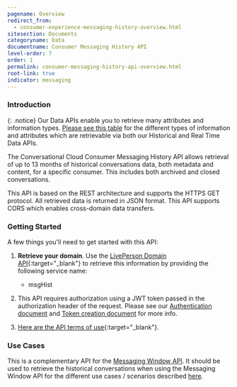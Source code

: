 ```yaml
---
pagename: Overview
redirect_from:
  - consumer-experience-messaging-history-overview.html
sitesection: Documents
categoryname: Data
documentname: Consumer Messaging History API
level-order: 7
order: 1
permalink: consumer-messaging-history-api-overview.html
root-link: true
indicator: messaging
---
```

### Introduction

{: .notice}
Our Data APIs enable you to retrieve many attributes and information types. [Please see this table](https://developers.liveperson.com/api-guidelines-api-data-metrics.html) for the different types of information and attributes which are retrievable via both our Historical and Real Time Data APIs.

The Conversational Cloud Consumer Messaging History API allows retrieval of up to 13 months of historical conversations data, both metadata and content, for a specific consumer. This includes both archived and closed conversations.

This API is based on the REST architecture and supports the HTTPS GET protocol. All retrieved data is returned in JSON format. This API supports CORS which enables cross-domain data transfers.

### Getting Started

A few things you'll need to get started with this API:

1. **Retrieve your domain**. Use the [LivePerson Domain API](agent-domain-domain-api.html){:target="_blank"} to retrieve this information by providing the following service name:

	* msgHist

2. This API requires authorization using a JWT token passed in the authorization header of the request. Please see our [Authentication document](guides-authentication-introduction.html) and [Token creation document](consumer-int-getting-started.html) for more info.

3. [Here are the API terms of use](https://www.liveperson.com/policies/apitou){:target="_blank"}.

### Use Cases

This is a complementary API for the [Messaging Window API](consumer-int-overview.html). It should be used to retrieve the historical conversations when using the Messaging Window API for the different use cases / scenarios described [here](consumer-int-overview.html#use-cases).
